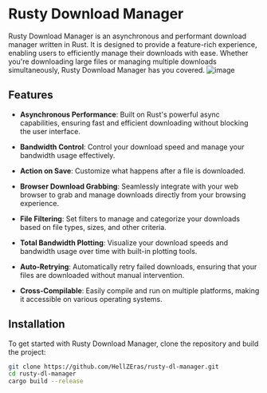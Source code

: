 # Rusty Download Manager

Rusty Download Manager is an asynchronous and performant download manager written in Rust. It is designed to provide a feature-rich experience, enabling users to efficiently manage their downloads with ease. Whether you're downloading large files or managing multiple downloads simultaneously, Rusty Download Manager has you covered.
![image](https://github.com/user-attachments/assets/4733c168-ecce-4ade-b714-5e0c3770990c)

## Features

- **Asynchronous Performance**: Built on Rust's powerful async capabilities, ensuring fast and efficient downloading without blocking the user interface.
  
- **Bandwidth Control**: Control your download speed and manage your bandwidth usage effectively.

- **Action on Save**: Customize what happens after a file is downloaded.

- **Browser Download Grabbing**: Seamlessly integrate with your web browser to grab and manage downloads directly from your browsing experience.

- **File Filtering**: Set filters to manage and categorize your downloads based on file types, sizes, and other criteria.

- **Total Bandwidth Plotting**: Visualize your download speeds and bandwidth usage over time with built-in plotting tools.

- **Auto-Retrying**: Automatically retry failed downloads, ensuring that your files are downloaded without manual intervention.

- **Cross-Compilable**: Easily compile and run on multiple platforms, making it accessible on various operating systems.

## Installation

To get started with Rusty Download Manager, clone the repository and build the project:

```bash
git clone https://github.com/HellZEras/rusty-dl-manager.git
cd rusty-dl-manager
cargo build --release
